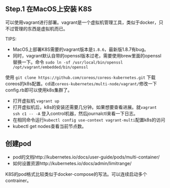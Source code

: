 ## Step.1 在MacOS上安装 K8S

可以使用vagrant进行部署。vagrant是一个虚拟机管理工具，类似于docker，只不过管理的东西是虚拟机而已。

TIPS:

* MacOS上部署K8S需要的vagrant版本是`1.8.6`，最新版1.8.7有bug。
* 同时，vagrant默认自带的openssl版本过老，需要使用brew里面的openssl替换一下。命令 `sudo ln -sf /usr/local/bin/openssl /opt/vagrant/embedded/bin/openssl`

使用 `git clone https://github.com/coreos/coreos-kubernetes.git` 下载coreos的k8s配置。cd进`coreos-kubernetes/multi-node/vagrant/`修改一下config.rb即可以使用k8s集群了。

* 打开虚拟机 `vagrant up`
* 打开虚拟机后，k8s的安装还需要几分钟。如果想要查看进展。就`vagrant ssh c1 -- -A` 登入control机器，然后journalctl来看一下日志。
* 在相同命令运行`kubectl config use-context vagrant-multi`配置k8s的访问
* kubectl get nodes查看当前节点数。

## 创建pod

* pod的文档http://kubernetes.io/docs/user-guide/pods/multi-container/
* 如何设置资源http://kubernetes.io/docs/admin/limitrange/

K8S的pod格式比较类似于docker-compose的写法。可以连续启动多个contrainer。
